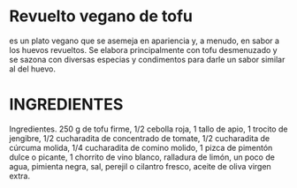 # Revuelto vegano de tofu
es un plato vegano que se asemeja en apariencia y, a menudo, en sabor a los huevos revueltos. Se elabora principalmente con tofu desmenuzado y se sazona con diversas especias y condimentos para darle un sabor similar al del huevo.
# INGREDIENTES
Ingredientes. 250 g de tofu firme, 1/2 cebolla roja, 1 tallo de apio, 1 trocito de jengibre, 1/2 cucharadita de concentrado de tomate, 1/2 cucharadita de cúrcuma molida, 1/4 cucharadita de comino molido, 1 pizca de pimentón dulce o picante, 1 chorrito de vino blanco, ralladura de limón, un poco de agua, pimienta negra, sal, perejil o cilantro fresco, aceite de oliva virgen extra.